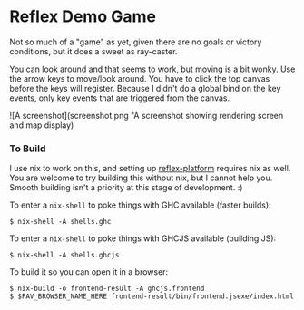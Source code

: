 Reflex Demo Game
================

Not so much of a "game" as yet, given there are no goals or victory conditions,
but it does a sweet as ray-caster.

You can look around and that seems to work, but moving is a bit wonky. Use the
arrow keys to move/look around. You have to click the top canvas before the keys
will register. Because I didn't do a global bind on the key events, only key
events that are triggered from the canvas.

![A screenshot](screenshot.png "A screenshot showing rendering screen and map
display)

### To Build

I use nix to work on this, and setting up
[reflex-platform](https://github.com/reflex-frp/reflex-platform) requires nix as
well. You are welcome to try building this without nix, but I cannot help you.
Smooth building isn't a priority at this stage of development. :)

To enter a `nix-shell` to poke things with GHC available (faster builds):

```shell
$ nix-shell -A shells.ghc
```

To enter a `nix-shell` to poke things with GHCJS available (building JS):

```shell
$ nix-shell -A shells.ghcjs
```

To build it so you can open it in a browser:

```shell
$ nix-build -o frontend-result -A ghcjs.frontend
$ $FAV_BROWSER_NAME_HERE frontend-result/bin/frontend.jsexe/index.html
```


